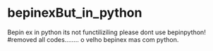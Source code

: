# bepinexBut_in_python
Bepin ex in python its not functiliziling please dont use bepinpython! #removed all codes........
o velho bepinex mas com python.
